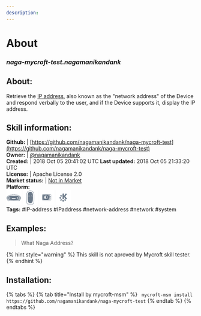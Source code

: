```yaml
--- 
description: 
---
```


# About  
### _naga-mycroft-test.nagamanikandank_  
## About:  
Retrieve the [IP address](https://en.wikipedia.org/wiki/IP_address), also known as the "network address" of the Device and respond verbally to the user, and if the Device supports it, display the IP address.

## Skill information:  
**Github:** | [https://github.com/nagamanikandank/naga-mycroft-test](https://github.com/nagamanikandank/naga-mycroft-test)  
**Owner:** | [@nagamanikandank](https://github.com/nagamanikandank)  
**Created:** | 2018 Oct 05 20:41:02 UTC  **Last updated:** 2018 Oct 05 21:33:20 UTC  
**License:** | Apache License 2.0  
**Market status:** | [Not in Market](https://market.mycroft.ai/skill/)  
**Platform:**  
 ![](../.gitbook/assets/mark-1-icon.png)  ![](../.gitbook/assets/mark-2-icon.png)  ![](../.gitbook/assets/picroft-icon.png)  ![](../.gitbook/assets/kde.png)   
**Tags:** \#IP-address \#IPaddress \#network-address \#network \#system   
## Examples:  
> What Naga Address?  
  
{% hint style="warning" %}
This skill is not aproved by Mycroft skill tester.
{% endhint %}
    
## Installation:  
{% tabs %}
{% tab title="Install by mycroft-msm" %}
``` mycroft-msm install https://github.com/nagamanikandank/naga-mycroft-test```
{% endtab %}
  {% endtabs %}
  